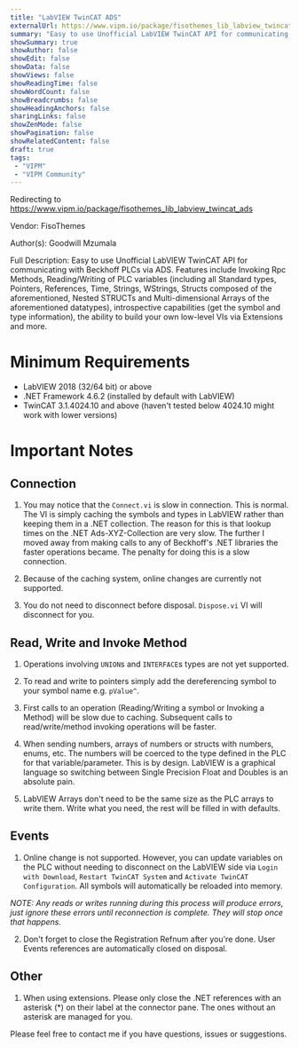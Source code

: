 ```yaml
---
title: "LabVIEW TwinCAT ADS"
externalUrl: https://www.vipm.io/package/fisothemes_lib_labview_twincat_ads
summary: "Easy to use Unofficial LabVIEW TwinCAT API for communicating with Beckhoff PLCs via ADS."
showSummary: true
showAuthor: false
showEdit: false
showData: false
showViews: false
showReadingTime: false
showWordCount: false
showBreadcrumbs: false
showHeadingAnchors: false
sharingLinks: false
showZenMode: false
showPagination: false
showRelatedContent: false
draft: true
tags:
 - "VIPM"
 - "VIPM Community"
---
```


Redirecting to https://www.vipm.io/package/fisothemes_lib_labview_twincat_ads

Vendor: FisoThemes

Author(s): Goodwill Mzumala
 
Full Description:
Easy to use Unofficial LabVIEW TwinCAT API for communicating with Beckhoff PLCs via ADS. Features include Invoking Rpc Methods, Reading/Writing of PLC variables (including all Standard types, Pointers, References, Time, Strings, WStrings, Structs composed of the aforementioned, Nested STRUCTs and Multi-dimensional Arrays of the aforementioned datatypes), introspective capabilities (get the symbol and type information), the ability to build your own low-level VIs via Extensions and more. 


Minimum Requirements
=================
+ LabVIEW 2018 (32/64 bit) or above
+ .NET Framework 4.6.2 (installed by default with LabVIEW)
+ TwinCAT 3.1.4024.10 and above (haven't tested below 4024.10 might work with lower versions)


Important Notes
============
Connection
-------------
1. You may notice that the `Connect.vi` is slow in connection. This is normal.
    The VI is simply caching the symbols and types in LabVIEW rather than keeping them in a .NET collection. The reason for this is that lookup times on the .NET Ads-XYZ-Collection are very slow. The further I moved away from making calls to any of Beckhoff's .NET libraries the faster operations became. The penalty for doing this is a slow connection.

2. Because of the caching system, online changes are currently not supported.

3. You do not need to disconnect before disposal. `Dispose.vi` VI will disconnect for you.

Read, Write and Invoke Method
---------------------------------

1. Operations involving `UNION`s and `INTERFACE`s types are not yet supported.

2. To read and write to pointers simply add the dereferencing symbol to your symbol name e.g. `pValue^`.

3. First calls to an operation (Reading/Writing a symbol or Invoking a Method) will be slow due to caching. Subsequent calls to  read/write/method invoking operations will be faster.

4. When sending numbers, arrays of numbers or structs with numbers, enums, etc. The numbers will be coerced to the type defined in the PLC for that variable/parameter. This is by design. LabVIEW is a graphical language so switching between Single Precision Float and Doubles is an absolute pain.

5. LabVIEW Arrays don't need to be the same size as the PLC arrays to write them. Write what you need, the rest will be filled in with defaults.

Events
-------

1. Online change is not supported. However, you can update variables on the PLC without needing to disconnect on the LabVIEW side via `Login with Download`, `Restart TwinCAT System` and `Activate TwinCAT Configuration`. All symbols will automatically be reloaded into memory.

 *NOTE: Any reads or writes running during this process will produce errors, just ignore these errors until reconnection is complete. They will stop once that happens.*

2. Don't forget to close the Registration Refnum after you're done. User Events references are automatically closed on disposal.

Other
------
1. When using extensions. Please only close the .NET references with an asterisk (*) on their label at the connector pane. The ones without an asterisk are managed for you.

Please feel free to contact me if you have questions, issues or suggestions.